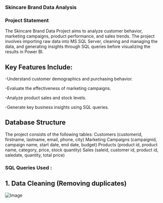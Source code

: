 ### Skincare Brand Data Analysis

### Project Statement 
The Skincare Brand Data Project aims to analyze customer behavior, marketing campaigns, product performance, and sales trends. The project involves importing raw data into MS SQL Server, cleaning and managing the data, and generating insights through SQL queries before visualizing the results in Power BI.

## Key Features Include:

-Understand customer demographics and purchasing behavior.

-Evaluate the effectiveness of marketing campaigns.

-Analyze product sales and stock levels.

-Generate key business insights using SQL queries.

## Database Structure

The project consists of the following tables:
Customers (customerid, firstname, lastname, email, phone, city)
Marketing Campaigns (campaignid, campaign name, start date, end date, budget)
Products (product id, product name, category, price, stock quantity)
Sales (saleid, customer id, product id, saledate, quantity, total price)


### SQL Queries Used :
## 1. Data Cleaning (Removing duplicates)

![Image](https://github.com/user-attachments/assets/44596c27-2c42-4e87-892c-f923917a7c45)


